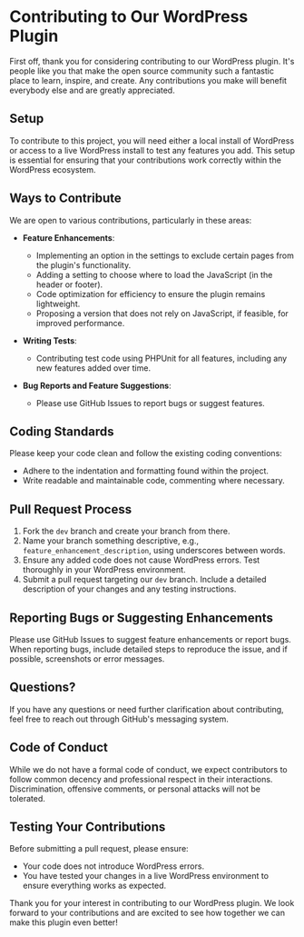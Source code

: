# Contributing to Our WordPress Plugin

First off, thank you for considering contributing to our WordPress plugin. It's people like you that make the open source community such a fantastic place to learn, inspire, and create. Any contributions you make will benefit everybody else and are greatly appreciated.

## Setup

To contribute to this project, you will need either a local install of WordPress or access to a live WordPress install to test any features you add. This setup is essential for ensuring that your contributions work correctly within the WordPress ecosystem.

## Ways to Contribute

We are open to various contributions, particularly in these areas:

- **Feature Enhancements**:

  - Implementing an option in the settings to exclude certain pages from the plugin's functionality.
  - Adding a setting to choose where to load the JavaScript (in the header or footer).
  - Code optimization for efficiency to ensure the plugin remains lightweight.
  - Proposing a version that does not rely on JavaScript, if feasible, for improved performance.

- **Writing Tests**:

  - Contributing test code using PHPUnit for all features, including any new features added over time.

- **Bug Reports and Feature Suggestions**:
  - Please use GitHub Issues to report bugs or suggest features.

## Coding Standards

Please keep your code clean and follow the existing coding conventions:

- Adhere to the indentation and formatting found within the project.
- Write readable and maintainable code, commenting where necessary.

## Pull Request Process

1. Fork the `dev` branch and create your branch from there.
2. Name your branch something descriptive, e.g., `feature_enhancement_description`, using underscores between words.
3. Ensure any added code does not cause WordPress errors. Test thoroughly in your WordPress environment.
4. Submit a pull request targeting our `dev` branch. Include a detailed description of your changes and any testing instructions.

## Reporting Bugs or Suggesting Enhancements

Please use GitHub Issues to suggest feature enhancements or report bugs. When reporting bugs, include detailed steps to reproduce the issue, and if possible, screenshots or error messages.

## Questions?

If you have any questions or need further clarification about contributing, feel free to reach out through GitHub's messaging system.

## Code of Conduct

While we do not have a formal code of conduct, we expect contributors to follow common decency and professional respect in their interactions. Discrimination, offensive comments, or personal attacks will not be tolerated.

## Testing Your Contributions

Before submitting a pull request, please ensure:

- Your code does not introduce WordPress errors.
- You have tested your changes in a live WordPress environment to ensure everything works as expected.

Thank you for your interest in contributing to our WordPress plugin. We look forward to your contributions and are excited to see how together we can make this plugin even better!
